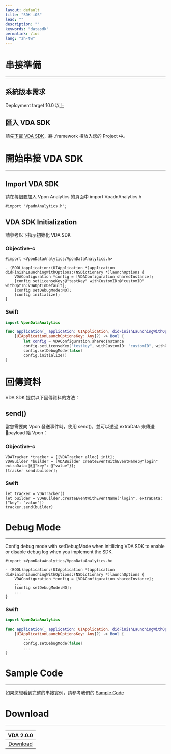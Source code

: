 ```yaml
---
layout: default
title: "SDK-iOS"
lead: ""
description: ""
keywords: "datasdk"
permalink: /ios
lang: "zh-tw"
---
```


# 串接準備
---

## 系統版本需求
Deployment target 10.0 以上

## 匯入 VDA SDK 
請先[下載 VDA SDK][1]，將 .framework 檔放入您的 Project 中。

# 開始串接 VDA SDK
---

## Import VDA SDK

請在每個要加入 Vpon Analytics 的頁面中 import VpadnAnalytics.h

```objc
#import "VpadnAnalytics.h";
```

## VDA SDK Initialization

請參考以下指示初始化 VDA SDK

### Objective-c

```objc
#import <VponDataAnalytics/VponDataAnalytics.h>

- (BOOL)application:(UIApplication *)application didFinishLaunchingWithOptions:(NSDictionary *)launchOptions {
    VDAConfiguration *config = [VDAConfiguration sharedInstance];
    [config setLicenseKey:@"testKey" withCustomID:@"customID" withOptIn:VDAOptInDefault];
    [config setDebugMode:NO];
    [config initialize];
}
```

### Swift

```swift
import VponDataAnalytics

func application(_ application: UIApplication, didFinishLaunchingWithOptions launchOptions:      
    [UIApplicationLaunchOptionsKey: Any]?) -> Bool {
        let config = VDAConfiguration.sharedInstance
        config.setLicenseKey("testkey", withCustomID: "customID", withOptIn: .default)
        config.setDebugMode(false)
        config.initialize()
}
```


# 回傳資料
VDA SDK 提供以下回傳資料的方法：


## send()
當您需要向 Vpon 發送事件時，使用 send()，並可以透過 extraData 來傳送 payload 給 Vpon：


### Objective-c

```objc
VDATracker *tracker = [[VDATracker alloc] init];
VDABuilder *builder = [VDABuilder createEventWithEventName:@"login" extraData:@{@"key": @"value"}];
[tracker send:builder];
```


### Swift

```swift
let tracker = VDATracker()
let builder = VDABuilder.createEventWithEventName("login", extraData: ["key": "value"])
tracker.send(builder)
```

# Debug Mode
---
Config debug mode with setDebugMode when initilizing VDA SDK to enable or disable debug log when you implement the SDK.


```objc
#import <VponDataAnalytics/VponDataAnalytics.h>

- (BOOL)application:(UIApplication *)application didFinishLaunchingWithOptions:(NSDictionary *)launchOptions {
    VDAConfiguration *config = [VDAConfiguration sharedInstance];
    ...
    [config setDebugMode:NO];
    ...
}
```

### Swift

```swift
import VponDataAnalytics

func application(_ application: UIApplication, didFinishLaunchingWithOptions launchOptions:      
    [UIApplicationLaunchOptionsKey: Any]?) -> Bool {
        ...
        config.setDebugMode(false)
        ...
}
```

# Sample Code
---
如果您想看到完整的串接實例，請參考我們的 <a href="https://github.com/vpon-sdk/Vpon-iOS-Analytics" target="_blank">Sample Code</a>

# Download
---

|VDA 2.0.0|
|:-------:|
|[Download][1]|

[1]: assets/download/i-vda-20201225-9fd4af0-v2.0.0.tar.gz